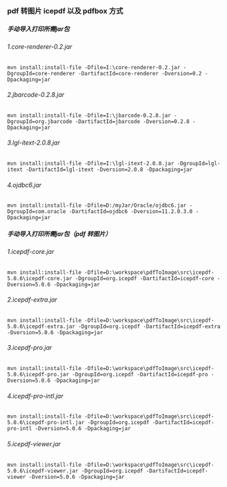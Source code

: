 ### pdf 转图片 icepdf 以及 pdfbox 方式
##### 手动导入打印所需jar包
###### 1.core-renderer-0.2.jar
```
mvn install:install-file -Dfile=I:\core-renderer-0.2.jar -DgroupId=core-renderer -DartifactId=core-renderer -Dversion=0.2 -Dpackaging=jar
```
###### 2.jbarcode-0.2.8.jar
```
mvn install:install-file -Dfile=I:\jbarcode-0.2.8.jar -DgroupId=org.jbarcode -DartifactId=jbarcode -Dversion=0.2.8 -Dpackaging=jar
```
###### 3.lgl-itext-2.0.8.jar
```
mvn install:install-file -Dfile=I:\lgl-itext-2.0.8.jar -DgroupId=lgl-itext -DartifactId=lgl-itext -Dversion=2.0.8 -Dpackaging=jar
```
###### 4.ojdbc6.jar
```
mvn install:install-file -Dfile=D:/myJar/Oracle/ojdbc6.jar -DgroupId=com.oracle -DartifactId=ojdbc6 -Dversion=11.2.0.3.0 -Dpackaging=jar
```
##### 手动导入打印所需jar包（pdf 转图片）
###### 1.icepdf-core.jar
```
mvn install:install-file -Dfile=D:\workspace\pdfToImage\src\icepdf-5.0.6\icepdf-core.jar -DgroupId=org.icepdf -DartifactId=icepdf-core -Dversion=5.0.6 -Dpackaging=jar
```
###### 2.icepdf-extra.jar
```
mvn install:install-file -Dfile=D:\workspace\pdfToImage\src\icepdf-5.0.6\icepdf-extra.jar -DgroupId=org.icepdf -DartifactId=icepdf-extra -Dversion=5.0.6 -Dpackaging=jar
```
###### 3.icepdf-pro.jar
```
mvn install:install-file -Dfile=D:\workspace\pdfToImage\src\icepdf-5.0.6\icepdf-pro.jar -DgroupId=org.icepdf -DartifactId=icepdf-pro -Dversion=5.0.6 -Dpackaging=jar
```
###### 4.icepdf-pro-intl.jar
```
mvn install:install-file -Dfile=D:\workspace\pdfToImage\src\icepdf-5.0.6\icepdf-pro-intl.jar -DgroupId=org.icepdf -DartifactId=icepdf-pro-intl -Dversion=5.0.6 -Dpackaging=jar
```

###### 5.icepdf-viewer.jar
```
mvn install:install-file -Dfile=D:\workspace\pdfToImage\src\icepdf-5.0.6\icepdf-viewer.jar -DgroupId=org.icepdf -DartifactId=icepdf-viewer -Dversion=5.0.6 -Dpackaging=jar
```